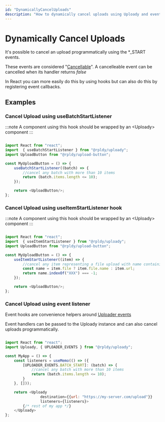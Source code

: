 ```yaml
---
id: "DynamicallyCancelUploads"
description: "How to dynamically cancel uploads using Uploady and event hook"
---
```


# Dynamically Cancel Uploads

It's possible to cancel an upload programmatically using the *_START events.

These events are considered "[Cancellable](../../api/events#cancellable-events)".
A cancelleable event can be cancelled when its handler returns _false_

In React you can more easily do this by using hooks but can also do this by registering event callbacks.

## Examples

### Cancel Upload using useBatchStartListener

:::note 
A component using this hook should be wrapped by an &lt;Uploady&gt; component
:::

```javascript

import React from "react";
import  { useBatchStartListener } from "@rpldy/uploady";
import UploadButton from "@rpldy/upload-button";

const MyUploadButton = () => {   
    useBatchStartListener((batch) => {
        //cancel any batch with more than 10 items 
        return (batch.items.length <= 10);  
    });

    return <UploadButton/>;
};

```

### Cancel Upload using useItemStartListener hook

:::note 
A component using this hook should be wrapped by an &lt;Uploady&gt; component
:::

```javascript

import React from "react";
import  { useItemStartListener } from "@rpldy/uploady";
import UploadButton from "@rpldy/upload-button";

const MyUploadButton = () => {   
    useItemStartListener((item) => {
        //cancel any item representing a file upload with name containing "XXX"
        const name = item.file ? item.file.name : item.url; 
        return name.indexOf("XXX") === -1;    
    });

    return <UploadButton/>;
};

```

### Cancel Upload using event listener

Event hooks are convenience helpers around [Uploader events](../../api/uploader#events)

Event handlers can be passed to the Uploady instance and can also cancel uploads programmatically.

```javascript

import React from "react";
import Uploady, { UPLOADER_EVENTS } from "@rpldy/uploady";

const MyApp = () => {
    const listeners = useMemo(() => ({
        [UPLOADER_EVENTS.BATCH_START]: (batch) => {
            //cancel any batch with more than 10 items 
            return (batch.items.length <= 10);  
        }
    }, []));

    return <Uploady
                destination={{url: "https://my-server.com/upload"}}
                listeners={listeners}>
        {/* rest of my app */}
    </Uploady>
};

```
